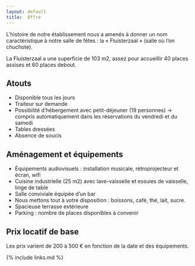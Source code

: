 ```yaml
---
layout: default
title:  Offre
---
```


L’histoire de notre établissement nous a amenés à donner un nom caractéristique à notre salle de fêtes : la « Fluisterzaal » (salle où l’on chuchote). 
 
La Fluisterzaal a une superficie de 103 m2, assez pour accueillir 40 places assises et 60 places debout. 

## Atouts

- Disponible tous les jours
- Traiteur sur demande
- Possibilité d’hébergement avec petit-déjeuner (19 personnes) → compris automatiquement dans les réservations du vendredi et du samedi
- Tables dressées
- Absence de soucis 
 
## Aménagement et équipements

- Équipements audiovisuels : installation musicale, rétroprojecteur et écran, wifi
- Cuisine industrielle (25 m2) avec lave-vaisselle et essuies de vaisselle, linge de table
- Salle conviviale équipée d’un bar 
- Nous mettons tout à votre disposition : boissons, café, thé, lait, sucre.
- Spacieuse terrasse extérieure 
- Parking : nombre de places disponibles à convenir
 
## Prix locatif de base

Les prix varient de 200 à 500 € en fonction de la date et des équipements.

{% include links.md %}